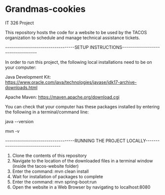 # Grandmas-cookies
IT 326 Project

This repository hosts the code for a website to be used by the TACOS organization to schedule and manage technical assistance tickets.



-----------------------------------SETUP INSTRUCTIONS-----------------------------------

In order to run this project, the following local installations need to be on your computer:

Java Development Kit: https://www.oracle.com/java/technologies/javase/jdk17-archive-downloads.html

Apache Maven: https://maven.apache.org/download.cgi

You can check that your computer has these packages installed by entering the following in a terminal/command line:

java --version

mvn -v


-----------------------------------RUNNING THE PROJECT LOCALLY-----------------------------------

1) Clone the contents of this repository
2) Navigate to the location of the downloaded files in a terminal window (inside the tacos-website folder)
3) Enter the command: mvn clean install
4) Wait for installation of packages to complete
5) Enter the command: mvn spring-boot:run
6) Open the website in a Web Browser by navigating to localhost:8080
